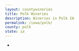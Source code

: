 ```yaml
---
layout: countywineries
title: Polk Wineries
description: Wineries in Polk IA
permalink: /iowa/polk/
county: polk
state: ia
---
```

-
